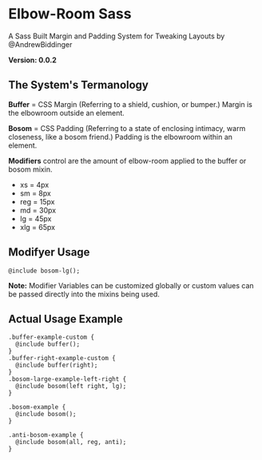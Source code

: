 	
#	Elbow-Room Sass 
A Sass Built Margin and Padding System for Tweaking Layouts by @AndrewBiddinger 

**Version: 0.0.2**

## The System's Termanology
**Buffer**  = CSS Margin (Referring to a shield, cushion, or bumper.) Margin is the elbowroom outside an element.

**Bosom** = CSS Padding (Referring to a state of enclosing intimacy, warm closeness, like a bosom friend.) Padding is the elbowroom within an element.

**Modifiers** control are the amount of elbow-room applied to the buffer or bosom mixin. 

* xs = 4px
* sm = 8px
* reg = 15px
* md = 30px
* lg = 45px
* xlg = 65px

## Modifyer Usage 
```
@include bosom-lg();
```

**Note:** Modifier Variables can be customized globally or custom values can be passed directly into the mixins being used. 


## Actual Usage Example
```
.buffer-example-custom {
  @include buffer();
}
.buffer-right-example-custom {
  @include buffer(right);
}
.bosom-large-example-left-right {
  @include bosom(left right, lg);
}

.bosom-example {
  @include bosom();
}

.anti-bosom-example {
  @include bosom(all, reg, anti);
}

```
